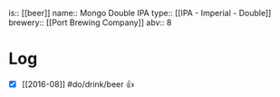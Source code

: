 is:: [[beer]]
name:: Mongo Double IPA
type:: [[IPA - Imperial - Double]]
brewery:: [[Port Brewing Company]]
abv:: 8

# Log
- [x] [[2016-08]] #do/drink/beer 👍
